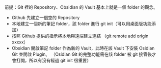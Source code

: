 
前提：Git 裡的 Repository、Obsidian 的 Vault 基本上就是一個 folder 的觀念。 

- Github 先建立一個空的 Repository
- 本地建立一個新的筆記 folder，該 folder 進行 git init（可以用桌面版功能添加）
- 按照 Github 提供的指示將本地與遠端建立連結 （git remote add origin xxxxx）
- Obsidian 開啟筆記 folder 作為新的 Vault，此時在該 Vault 下安裝 Osidian Git 並開啟 Plugin。
	（Osidian Git 的完整功能需在該 folder 被 git 接管後才會打開，所以有沒有經過 git init 很重要）